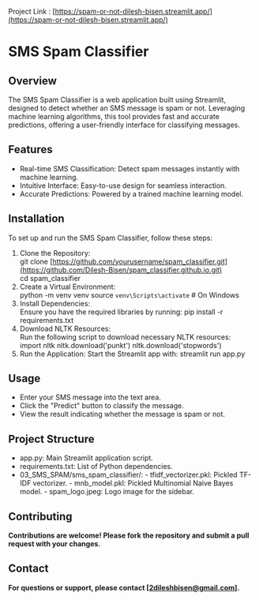 Project Link : [https://spam-or-not-dilesh-bisen.streamlit.app/](https://spam-or-not-dilesh-bisen.streamlit.app/)
# <b>SMS Spam Classifier</b>

## <b>Overview</b>
The SMS Spam Classifier is a web application built using Streamlit, designed to detect whether an SMS message is spam or not. Leveraging machine learning algorithms, this tool provides fast and accurate predictions, offering a user-friendly interface for classifying messages.

## <b>Features</b>
- Real-time SMS Classification: Detect spam messages instantly with machine learning.
- Intuitive Interface: Easy-to-use design for seamless interaction.
- Accurate Predictions: Powered by a trained machine learning model.

## <b>Installation</b>
To set up and run the SMS Spam Classifier, follow these steps:
1. Clone the Repository:</br>
git clone [https://github.com/yourusername/spam_classifier.git](https://github.com/Dilesh-Bisen/spam_classifier.github.io.git)</br>
cd spam_classifier
2. Create a Virtual Environment:</br>
python -m venv venv
source `venv\Scripts\activate` # On Windows
3. Install Dependencies:</br>
Ensure you have the required libraries by running: pip install -r requirements.txt
4. Download NLTK Resources:</br>
Run the following script to download necessary NLTK resources:</br>
import nltk
nltk.download('punkt')
nltk.download('stopwords')
5. Run the Application:
Start the Streamlit app with: streamlit run app.py

## <b>Usage</b>
- Enter your SMS message into the text area.
- Click the "Predict" button to classify the message.
- View the result indicating whether the message is spam or not.

## <b>Project Structure</b>
- app.py: Main Streamlit application script.
- requirements.txt: List of Python dependencies.
- 03_SMS_SPAM/sms_spam_classifier/:
      - tfidf_vectorizer.pkl: Pickled TF-IDF vectorizer.
      - mnb_model.pkl: Pickled Multinomial Naive Bayes model.
      - spam_logo.jpeg: Logo image for the sidebar.

## <b>Contributing<b>
Contributions are welcome! Please fork the repository and submit a pull request with your changes.

## <b>Contact</b>
For questions or support, please contact [2dileshbisen@gmail.com].

